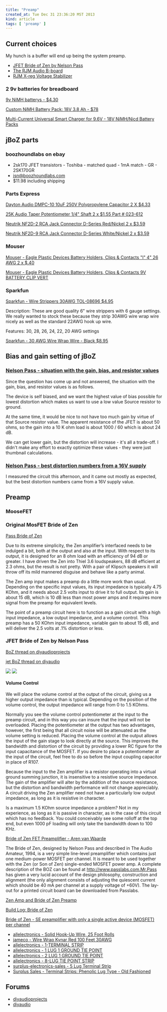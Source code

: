 ```yaml
---
title: "Preamp"
created_at: Tue Dec 31 23:36:20 MST 2013
kind: article
tags: [ 'preamp' ]
---
```


## Current choices

My hunch is a buffer will end up being the system preamp.

* [JFET Bride of Zen by Nelson Pass](http://diyaudioprojects.com/Forum/viewtopic.php?f=10&t=2740&start=60)
* [The RJM Audio B-board](http://phonoclone.com/diy-bb.html)
* [RJM X-reg Voltage Stabilizer](http://phonoclone.com/diy-xreg.html)

### 2 9v batteries for breadboard

[9v NiMH batterys - $4.30](http://www.batteryspace.com/nimhrechargeablebattery9vnimh250mahrectangularbattery-ultrahighcapacity1pc.aspx)

[Custom NiMH Battery Pack: 18V 3.8 Ah - $78](http://www.batteryspace.com/Custom-NiMH-Battery-Pack-18V-3.8-Ah-15-x-4/3A-68.4-wh-Hump-pack.aspx)

[Multi-Current Universal Smart Charger for 9.6V - 18V NiMH/Nicd Battery Packs](http://www.batteryspace.com/Multi-Current-Universal-Smart-Charger-for-9.6V---18V-NiMH/Nicd-Battery-Pack.aspx)


## jBoZ parts

### boozhoundlabs on ebay

* 2sk170 JFET transistors - Toshiba - matched quad - 1mA match - GR - 2SK170GR
* jsn@boozhoundlabs.com
* $11.98 including shipping

### Parts Express

[Dayton Audio DMPC-10 10uF 250V Polypropylene Capacitor 2 X $4.33](http://www.parts-express.com/dayton-audio-dmpc-10-10uf-250v-polypropylene-capacitor--027-428)

[25K Audio Taper Potentiometer 1/4" Shaft 2 x $1.55 Part # 023-612](http://www.parts-express.com/25k-audio-taper-potentiometer-1-4-shaft--023-612)

[Neutrik NF2D-2 RCA Jack Connector D-Series Red/Nickel 2 x $3.59](http://www.parts-express.com/neutrik-nf2d-2-rca-jack-connector-d-series-red-nickel--092-222)

[Neutrik NF2D-9 RCA Jack Connector D-Series White/Nickel 2 x $3.59](http://www.parts-express.com/neutrik-nf2d-9-rca-jack-connector-d-series-white-nickel--092-229)


### Mouser

[Mouser - Eagle Plastic Devices Battery Holders, Clips & Contacts "I" 4" 26 AWG 2 x $.40](http://www.mouser.com/ProductDetail/Eagle-Plastic-Devices/12BC310-GR/?qs=%2fha2pyFaduik0xXVKnZAp8imX7vVEs3eUinFD%252bAEpR8%3d)

[Mouser - Eagle Plastic Devices Battery Holders, Clips & Contacts 9V BATTERY CLIP VERT](http://www.mouser.com/ProductDetail/Eagle-Plastic-Devices/12BH095-GR/?qs=%2fha2pyFadughveacTs3WZPDD0dH%252bBwQ%2fj9Yogl20YAk%3d)



### Sparkfun

[Sparkfun - Wire Strippers 30AWG TOL-08696 $4.95](https://www.sparkfun.com/products/8696)

Description: These are good quality 6" wire strippers with 6 gauge
settings. We really wanted to stock these because they strip 30AWG wire
wrap wire nicely as well as the standard 22AWG hook up wire.

Features: 30, 28, 26, 24, 22, 20 AWG settings


[Sparkfun - 30 AWG Wire Wrap Wire - Black $8.95](https://www.sparkfun.com/products/8031)

## Bias and gain setting of jBoZ

### [Nelson Pass - situation with the gain, bias, and resistor values](http://www.diyaudio.com/forums/pass-labs/103050-jfet-boz-4.html#post1227215)

Since the question has come up and not answered, the situation with the
gain, bias, and resistor values is as follows.

The device is self biased, and we want the highest value of bias possible
for lowest distortion which makes us want to use a low value Source
resistor to ground.

At the same time, it would be nice to not have too much gain by virtue
of that Source resistor value. The apparent resistance of the JFET is
about 50 ohms, so the gain into a 10 K ohm load is about 1000 / 60 which
is about 24 dB.

We can get lower gain, but the distortion will increase - it's all a
trade-off. I didn't make any effort to exactly optimize these values -
they were just thumbnail calculations.

### [Nelson Pass - best distortion numbers from a 16V supply](http://www.diyaudio.com/forums/pass-labs/103050-jfet-boz-6.html#post1227462)

I measured the circuit this afternoon, and it came out mostly as expected,
but the best distortion numbers came from a 16V supply value.

## Preamp

### MooseFET

### Original MosFET Bride of Zen

[Pass Bride of Zen](https://www.passdiy.com/project/preamplifiers/bride-of-zen)

Due to its extreme simplicity, the Zen amplifier’s interfaced needs to
be indulged a bit, both at the output and also at the input. With respect
to its output, it is designed for an 8 ohm load with an efficiency of
94 dB or greater. I have driven the Zen into Thiel 3.6 loudspeakers,
88 dB efficient at 2.3 ohms, but the result is not pretty. With a pair
of Klipsch speakers it will throw off its mild mannered disguise and
behave like a party animal.

The Zen amp input makes a preamp do a little more work than
usual. Depending on the specific input values, its input impedance is
typically 4.75 KOhm, and it needs about 2.5 volts input to drive it to
full output. Its gain is about 15 dB, which is 10 dB less than most power
amps and it requires more signal from the preamp for equivalent levels.

The point of a preamp circuit here is to function as a gain circuit with a
high input impedance, a low output impedance, and a volume control. This
preamp has a 50 KOhm input impedance, variable gain to about 15 dB,
and will deliver the 2.5 volts at .1% distortion or less.

### JFET Bride of Zen by Nelson Pass

[BoZ thread on diyaudioprojects](http://diyaudioprojects.com/Forum/viewtopic.php?f=10&t=2740&start=60)

[jet BoZ thread on diyaudio](http://www.diyaudio.com/forums/pass-labs/103050-jfet-boz.html#post1226532)


<img src="/assets/images/boz_strip_build.png" />

<img src="/assets/images/jfet_boz_n_pass_2sk170_schematic.png" />

#### Volume Control

We will place the volume control at the output of the circuit, giving us
a higher output impedance than is typical. Depending on the position of
the volume control, the output impedance will range from 0 to 1.5 KOhms.

Normally you see the volume control potentiometer at the input to the
preamp circuit, and in this way you can insure that the input will not be
overloaded. Placing the potentiometer at the output has two advantages,
however, the first being that all circuit noise will be attenuated as
the volume setting is reduced. Placing the volume control at the output
allows the input of the gain stage to look directly at the source. This
improves the bandwidth and distortion of the circuit by providing a
lower RC figure for the input capacitance of the MOSFET. If you desire
to place a potentiometer at the input of the circuit, feel free to do
so before the input coupling capacitor in place of R107.

Because the input to the Zen amplifier is a resistor operating into a
virtual ground summing junction, it is insensitive to a resistive source
impedance. The gain of the amplifier will alter by the addition of the
source resistance, but the distortion and bandwidth performance will
not change appreciably. A circuit driving the Zen amplifier need not
have a particularly low output impedance, as long as it is resistive
in character.

Is a maximum 1.5 KOhm source impedance a problem? Not in my experience, as
long as it is passive in character, as in the case of this circuit which
has no feedback. You could conceivably see some rolloff at the top end,
but even 1000 pF loading will only take the bandwidth down to 100 KHz.

[Bride of Zen FET Preamplifier - Aren van Waarde](http://www.vt52.com/diy/diypage/aren/zenbride/zenbride.html)

The Bride of Zen, designed by Nelson Pass and described in The Audio
Amateur, 1994, is a very simple line-level preamplifier which contains
just one medium-power MOSFET per channel. It is meant to be used together
with the Zen (or Son of Zen) single-ended MOSFET power amp. A complete
description of the BOZ can be found at http://www.passlabs.com.Mr.Pass
has given a very lucid account of the design philosophy, construction and
alignment (the only alignment consists of adjusting the quiescent current
which should be 40 mA per channel at a supply voltage of +60V). The
lay-out for a printed circuit board can be downloaded from Passlabs.

[Zen Amp and Bride of Zen Preamp](http://www.lungster.com/l/speakers/zen/zen.shtml)

[Build Log: Bride of Zen](http://www.overclock.net/t/516876/build-log-nelson-pass-bride-of-zen-preamp-in-cigar-box-of-course)

[Bride of Zen - SE preamplifier with only a single active device (MOSFET) per channel](http://home.kpn.nl/a.van.waarde/id15.htm)

* [allelectronics - Solid Hook-Up Wire, 25 Foot Rolls](http://www.allelectronics.com/make-a-store/category/825480/Wire/Cable/Solid-Hook-Up-Wire-25-Roll/1.html)
* [jameco - Wire Wrap Kynar Red 100 Feet 30AWG](http://www.jameco.com/webapp/wcs/stores/servlet/Product_10001_10001_22631_-1)
* [allelectronics - 1-TERMINAL STRIP](http://www.allelectronics.com/make-a-store/item/TP-110/1-TERMINAL-STRIP/1.html)
* [allelectronics - 1 LUG 1 GROUND TIE POINT](http://www.allelectronics.com/make-a-store/item/CR-121/1-LUG-1-GROUND-TIE-POINT/1.html)
* [allelectronics - 2 LUG 1 GROUND TIE POINT](http://www.allelectronics.com/make-a-store/item/CR-21/2-LUG-1-GROUND-TIE-POINT/1.html)
* [allelectronics - 8-LUG TIE POINT STRIP](http://www.allelectronics.com/make-a-store/item/TP-8/8-LUG-TIE-POINT-STRIP/1.html)
* [surplus-electronics-sales - 5 Lug Terminal Strip](http://www.surplus-electronics-sales.com/index.php?main_page=product_info&cPath=30&products_id=328&zenid=25d80d6a287a8cf5bdb5bb6ad7ee3a05)
* [Surplus Sales - Terminal Strips: Phenolic Lug Type - Old Fashioned](http://www.surplussales.com/Electrical/TerminalStrips/TermStrip-6.html)

## Forums

* [diyaudioprojects](http://diyaudioprojects.com/Forum/)
* [diyaudio](http://www.diyaudio.com/forums/)

